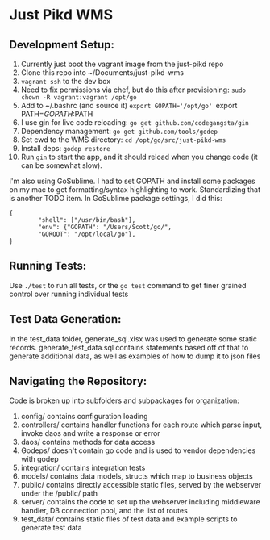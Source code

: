 Just Pikd WMS
=========

Development Setup:
-------------
1. Currently just boot the vagrant image from the just-pikd repo
2. Clone this repo into ~/Documents/just-pikd-wms
3. `vagrant ssh` to the dev box
4. Need to fix permissions via chef, but do this after provisioning: `sudo chown -R vagrant:vagrant /opt/go`
5. Add to ~/.bashrc (and source it)
    `export GOPATH='/opt/go'
    `export PATH=$GOPATH:$PATH
6. I use gin for live code reloading: `go get github.com/codegangsta/gin`
7. Dependency management: `go get github.com/tools/godep`
8. Set cwd to the WMS directory: `cd /opt/go/src/just-pikd-wms`
9. Install deps: `godep restore`
10. Run `gin` to start the app, and it should reload when you change code (it can be somewhat slow).

I'm also using GoSublime. I had to set GOPATH and install some packages on my mac to get formatting/syntax highlighting to work. Standardizing that is another TODO item. In GoSublime package settings, I did this:

```
{
        "shell": ["/usr/bin/bash"],
        "env": {"GOPATH": "/Users/Scott/go/",
        "GOROOT": "/opt/local/go"},
}
```

Running Tests:
-------------
Use `./test` to run all tests, or the `go test` command to get finer grained control over running individual tests

Test Data Generation:
-------------
In the test_data folder, generate_sql.xlsx was used to generate some static records.
generate_test_data.sql contains statements based off of that to generate additional data, as well as examples of how to dump it to json files

Navigating the Repository:
-------------
Code is broken up into subfolders and subpackages for organization:

1. config/ contains configuration loading
2. controllers/ contains handler functions for each route which parse input, invoke daos and write a response or error
3. daos/ contains methods for data access
4. Godeps/ doesn't contain go code and is used to vendor dependencies with godep
5. integration/ contains integration tests
6. models/ contains data models, structs which map to business objects
7. public/ contains directly accessible static files, served by the webserver under the /public/ path
8. server/ contains the code to set up the webserver including middleware handler, DB connection pool, and the list of routes
9. test_data/ contains static files of test data and example scripts to generate test data
